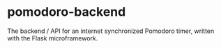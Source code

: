 # pomodoro-backend
The backend / API for an internet synchronized Pomodoro timer, written with the Flask microframework.
